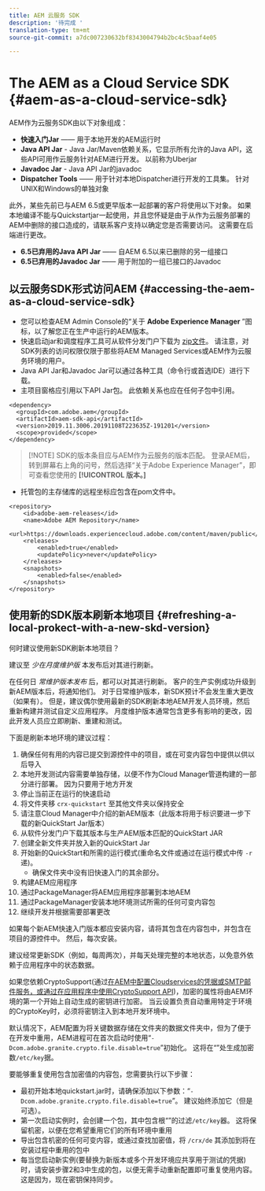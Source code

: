 ```yaml
---
title: AEM 云服务 SDK
description: '待完成 '
translation-type: tm+mt
source-git-commit: a7dc007230632bf8343004794b2bc4c5baaf4e05

---
```



# The AEM as a Cloud Service SDK {#aem-as-a-cloud-service-sdk}

AEM作为云服务SDK由以下对象组成：

* **快速入门Jar** —— 用于本地开发的AEM运行时
* **Java API Jar** - Java Jar/Maven依赖关系，它显示所有允许的Java API，这些API可用作云服务针对AEM进行开发。 以前称为Uberjar
* **Javadoc Jar** - Java API Jar的javadoc
* **Dispatcher Tools** —— 用于针对本地Dispatcher进行开发的工具集。 针对UNIX和Windows的单独对象

此外，某些先前已与AEM 6.5或更早版本一起部署的客户将使用以下对象。 如果本地编译不能与Quickstartjar一起使用，并且您怀疑是由于从作为云服务部署的AEM中删除的接口造成的，请联系客户支持以确定您是否需要访问。 这需要在后端进行更改。

* **6.5已弃用的Java API Jar** —— 自AEM 6.5以来已删除的另一组接口
* **6.5已弃用的Javadoc Jar** —— 用于附加的一组已接口的Javadoc

## 以云服务SDK形式访问AEM {#accessing-the-aem-as-a-cloud-service-sdk}

* 您可以检查AEM Admin Console的“关于 **Adobe Experience Manager** ”图标，以了解您正在生产中运行的AEM版本。
* 快速启动jar和调度程序工具可从软件分发门户下载为 [zip文件](https://downloads.experiencecloud.adobe.com/content/software-distribution/en/aemcloud.html)。 请注意，对SDK列表的访问权限仅限于那些将AEM Managed Services或AEM作为云服务环境的用户。
* Java API Jar和Javadoc Jar可以通过各种工具（命令行或首选IDE）进行下载。
* 主项目窗格应引用以下API Jar包。 此依赖关系也应在任何子包中引用。

```
<dependency>
  <groupId>com.adobe.aem</groupId>
  <artifactId>aem-sdk-api</artifactId>
  <version>2019.11.3006.20191108T223635Z-191201</version> 
  <scope>provided</scope>
</dependency>
```

> [!NOTE] SDK的版本条目应与AEM作为云服务的版本匹配。 登录AEM后，转到屏幕右上角的问号，然后选择“关于Adobe Experience Manager”，即可查看您使用的 **[!UICONTROL 版本。]**

* 托管包的主存储库的远程坐标应包含在pom文件中。

```
<repository>
    <id>adobe-aem-releases</id>
    <name>Adobe AEM Repository</name>
    <url>https://downloads.experiencecloud.adobe.com/content/maven/public</url>
    <releases>
        <enabled>true</enabled>
        <updatePolicy>never</updatePolicy>
    </releases>
    <snapshots>
        <enabled>false</enabled>
    </snapshots>
</repository>
```

## 使用新的SDK版本刷新本地项目 {#refreshing-a-local-prokect-with-a-new-skd-version}

何时建议使用新SDK刷新本地项目？

建议至 *少在月度维护版* 本发布后对其进行刷新。

在任何日 *常维护版本发布* 后，都可以对其进行刷新。 客户的生产实例成功升级到新AEM版本后，将通知他们。 对于日常维护版本，新SDK预计不会发生重大更改（如果有）。 但是，建议偶尔使用最新的SDK刷新本地AEM开发人员环境，然后重新构建并测试自定义应用程序。 月度维护版本通常包含更多有影响的更改，因此开发人员应立即刷新、重建和测试。

下面是刷新本地环境的建议过程：

1. 确保任何有用的内容已提交到源控件中的项目，或在可变内容包中提供以供以后导入
1. 本地开发测试内容需要单独存储，以便不作为Cloud Manager管道构建的一部分进行部署。 因为只要用于地方开发
1. 停止当前正在运行的快速启动
1. 将文件夹移 `crx-quickstart` 至其他文件夹以保持安全
1. 请注意Cloud Manager中介绍的新AEM版本（此版本将用于标识要进一步下载的新QuickStart Jar版本）
1. 从软件分发门户下载其版本与生产AEM版本匹配的QuickStart JAR
1. 创建全新文件夹并放入新的QuickStart Jar
1. 开始新的QuickStart和所需的运行模式(重命名文件或通过在运行模式中传 `-r`递)。
   * 确保文件夹中没有旧快速入门的其余部分。
1. 构建AEM应用程序
1. 通过PackageManager将AEM应用程序部署到本地AEM
1. 通过PackageManager安装本地环境测试所需的任何可变内容包
1. 继续开发并根据需要部署更改

如果每个新AEM快速入门版本都应安装内容，请将其包含在内容包中，并包含在项目的源控件中。 然后，每次安装。

建议经常更新SDK（例如，每周两次），并每天处理完整的本地状态，以免意外依赖于应用程序中的状态数据。

如果您依赖CryptoSupport(通过[在AEM中配置Cloudservices的凭据或SMTP邮件服务，或通过在应用程序中使用CryptoSupport API](https://helpx.adobe.com/experience-manager/6-5/sites/developing/using/reference-materials/javadoc/com/adobe/granite/crypto/CryptoSupport.html))，加密的属性将由AEM环境的第一个开始上自动生成的密钥进行加密。 当云设置负责自动重用特定于环境的CryptoKey时，必须将密钥注入到本地开发环境中。

默认情况下，AEM配置为将关键数据存储在文件夹的数据文件夹中，但为了便于在开发中重用，AEM进程可在首次启动时使用“`-Dcom.adobe.granite.crypto.file.disable=true`”初始化。 这将在“”处生成加密数`/etc/key`据。

要能够重复使用包含加密值的内容包，您需要执行以下步骤：

* 最初开始本地quickstart.jar时，请确保添加以下参数：“`-Dcom.adobe.granite.crypto.file.disable=true`”。 建议始终添加它（但是可选）。
* 第一次启动实例时，会创建一个包，其中包含根“”的过滤`/etc/key`器。 这将保留机密，以便在您希望重用它们的所有环境中重用
* 导出包含机密的任何可变内容，或通过查找加密值，将 `/crx/de` 其添加到将在安装过程中重用的包中
* 每当您启动新实例(要替换为新版本或多个开发环境应共享用于测试的凭据)时，请安装步骤2和3中生成的包，以便无需手动重新配置即可重复使用内容。 这是因为，现在密钥保持同步。